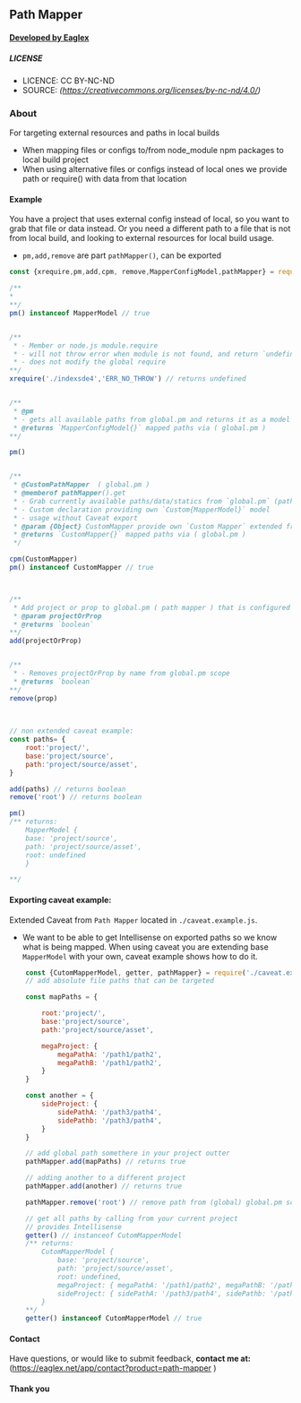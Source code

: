 ## Path Mapper 
####  [ Developed by Eaglex ](http://eaglex.net)

##### LICENSE
* LICENCE: CC BY-NC-ND
* SOURCE: _(https://creativecommons.org/licenses/by-nc-nd/4.0/)_


### About
For targeting external resources and paths in local builds

* When mapping files or configs to/from node_module npm packages to local build project
* When using alternative files or configs instead of local ones we provide path or require() with data from that location


#### Example
You have a project that uses external config instead of local, so you want to grab that file or data  instead. Or you need a different path to a file that is not from local build, and looking to external resources for local build usage.

* `pm,add,remove` are part `pathMapper()`, can be exported   

```js
const {xrequire,pm,add,cpm, remove,MapperConfigModel,pathMapper} = require('path-mapper')

/**
* 
**/
pm() instanceof MapperModel // true


/**
 * - Member or node.js module.require
 * - will not throw error when module is not found, and return `undefined`
 * - does not modify the global require
**/
xrequire('./indexsde4','ERR_NO_THROW') // returns undefined


/**
 * @pm
 * - gets all available paths from global.pm and returns it as a model of MapperConfigModel{}
 * @returns `MapperConfigModel{}` mapped paths via ( global.pm )
**/

pm()


/**
 * @CustomPathMapper  ( global.pm )
 * @memberof pathMapper().get
 * - Grab currently available paths/data/statics from `global.pm` (path mapper) scope
 * - Custom declaration providing own `Custom{MapperModel}` model
 * - usage without Caveat export
 * @param {Object} CustomMapper provide own `Custom Mapper` extended from  `require('path-mapper').MapperModel`
 * @returns `CustomMapper{}` mapped paths via ( global.pm )
 */

cpm(CustomMapper) 
pm() instanceof CustomMapper // true



/**
 * Add project or prop to global.pm ( path mapper ) that is configured to accept those properties in MapperConfigModel{}
 * @param projectOrProp
 * @returns `boolean`
**/
add(projectOrProp)


/**
 * - Removes projectOrProp by name from global.pm scope
 * @returns `boolean`
**/
remove(prop)

  
  
// non extended caveat example:     
const paths= {
    root:'project/',
    base:'project/source',
    path:'project/source/asset',
}

add(paths) // returns boolean
remove('root') // returns boolean

pm()
/** returns:
    MapperModel {
    base: 'project/source',
    path: 'project/source/asset',
    root: undefined
    }

**/

```


#### Exporting caveat example:
Extended Caveat from `Path Mapper` located in `./caveat.example.js`.

* We want to be able to get Intellisense on exported paths so we know what is being mapped. When using caveat you are extending base `MapperModel` with your own, caveat example shows how to do it. 

```js
    const {CutomMapperModel, getter, pathMapper} = require('./caveat.example') // << extended from `path-mapper`
    // add absolute file paths that can be targeted

    const mapPaths = {

        root:'project/',
        base:'project/source',
        path:'project/source/asset',

        megaProject: {
            megaPathA: '/path1/path2',
            megaPathB: '/path1/path2',
        }
    }

    const another = {
        sideProject: {
            sidePathA: '/path3/path4',
            sidePathb: '/path3/path4',
        }
    }

    // add global path somethere in your project outter  
    pathMapper.add(mapPaths) // returns true

    // adding another to a different project
    pathMapper.add(another) // returns true

    pathMapper.remove('root') // remove path from (global) global.pm scope 

    // get all paths by calling from your current project
    // provides Intellisense
    getter() // instanceof CutomMapperModel
    /** returns:
        CutomMapperModel {
            base: 'project/source',
            path: 'project/source/asset',
            root: undefined,
            megaProject: { megaPathA: '/path1/path2', megaPathB: '/path1/path2' },
            sideProject: { sidePathA: '/path3/path4', sidePathb: '/path3/path4' }
        }
    **/
    getter() instanceof CutomMapperModel // true

```


#### Contact

Have questions, or would like to submit feedback, **contact me at:** (https://eaglex.net/app/contact?product=path-mapper )

#### Thank you
